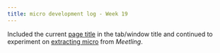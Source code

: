 ```yaml
---
title: micro development log - Week 19
---
```


Included the current [page title](https://github.com/noyainrain/meetling/issues/69) in the
tab/window title and continued to experiment on
[extracting micro](https://github.com/noyainrain/meetling/issues/67) from *Meetling*.
